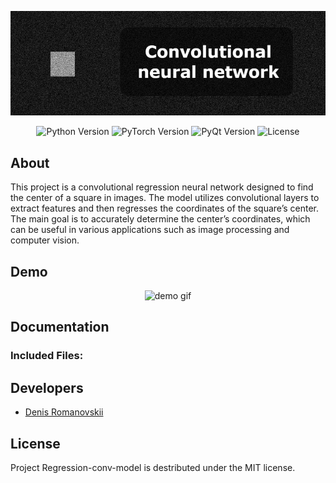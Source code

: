 <p align="center">
      <img src="https://github.com/denisromanovskii/Regression-conv-model/blob/main/conv_back.png" width="726">
</p>

<p align="center">
   <img src="https://img.shields.io/badge/Language-Python_3.12-blue" alt="Python Version">
   <img src="https://img.shields.io/badge/Library-PyTorch_2.6.0-orange" alt="PyTorch Version">
   <img src="https://img.shields.io/badge/GUI-PyQt6-red" alt="PyQt Version">
   <img src="https://img.shields.io/badge/License-MIT-green" alt="License">
</p>

## About

This project is a convolutional regression neural network designed to find the center of a square in images. The model utilizes convolutional layers to extract features and then regresses the coordinates of the square’s center. The main goal is to accurately determine the center’s coordinates, which can be useful in various applications such as image processing and computer vision.

## Demo

<p align="center">
      <img src="" alt="demo gif" height="300px">
</p>

## Documentation

### Included Files:
  

## Developers

- [Denis Romanovskii](https://github.com/denisromanovskii)

## License
Project Regression-conv-model is destributed under the MIT license.
